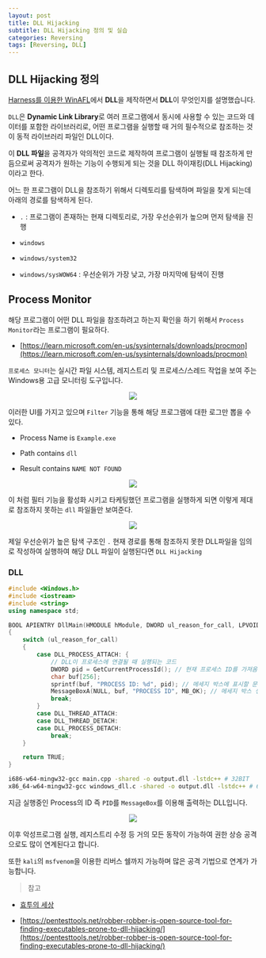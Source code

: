 ```yaml
---
layout: post
title: DLL Hijacking
subtitle: DLL Hijacking 정의 및 실습
categories: Reversing
tags: [Reversing, DLL]
---
```


## DLL Hijacking 정의

[Harness를 이용한 WinAFL](https://peoplstar.github.io/fuzzing/2023/04/11/etc-WinAFL-Harness.html#h-dll)에서 **DLL**을 제작하면서 **DLL**이 무엇인지를 설명했습니다.

`DLL`은 **Dynamic Link Library**로 여러 프로그램에서 동시에 사용할 수 있는 코드와 데이터를 포함한 라이브러리로, 어떤 프로그램을 실행할 때 거의 필수적으로 참조하는 것이 동적 라이브러리 파일인 DLL이다.

이 **DLL 파일**을 공격자가 악의적인 코드로 제작하여 프로그램이 실행될 때 참조하게 만듬으로써 공격자가 원하는 기능이 수행되게 되는 것을 DLL 하이재킹(DLL Hijacking)이라고 한다.

어느 한 프로그램이 DLL을 참조하기 위해서 디렉토리를 탐색하며 파일을 찾게 되는데 아래의 경로를 탐색하게 된다.

* `.` : 프로그램이 존재하는 현재 디렉토리로, 가장 우선순위가 높으며 먼저 탐색을 진행

* `windows`

* `windows/system32`

* `windows/sysWOW64` : 우선순위가 가장 낮고, 가장 마지막에 탐색이 진행

## Process Monitor

해당 프로그램이 어떤 DLL 파일을 참조하려고 하는지 확인을 하기 위해서 `Process Monitor`라는 프로그램이 필요하다.

* [https://learn.microsoft.com/en-us/sysinternals/downloads/procmon](https://learn.microsoft.com/en-us/sysinternals/downloads/procmon)

`프로세스 모니터`는 실시간 파일 시스템, 레지스트리 및 프로세스/스레드 작업을 보여 주는 Windows용 고급 모니터링 도구입니다.

<p align="center">
<img src ="https://user-images.githubusercontent.com/78135526/232651404-029ed308-d364-480d-9c0a-e07727851f5a.png">
</p>

이러한 UI를 가지고 있으며 `Filter` 기능을 통해 해당 프로그램에 대한 로그만 뽑을 수 있다.

* Process Name is `Example.exe`

* Path contains `dll`

* Result contains `NAME NOT FOUND`

<p align="center">
<img src ="https://user-images.githubusercontent.com/78135526/232651737-dcd5f864-c94a-437a-a7a4-d3c4ddab4367.png">
</p>

이 처럼 필터 기능을 활성화 시키고 타케팅했던 프로그램을 실행하게 되면 이렇게 제대로 참조하지 못하는 `dll` 파일들만 보여준다.

<p align="center">
<img src ="https://user-images.githubusercontent.com/78135526/232652394-a973edf8-6202-44f2-93db-796cc4a9f9d7.png">
</p>

제일 우선순위가 높은 탐색 구조인 `.` 현재 경로를 통해 참조하지 못한 DLL파일을 임의로 작성하여 실행하여 해당 DLL 파일이 실행된다면 `DLL Hijacking`

### DLL

```cpp
#include <Windows.h>
#include <iostream>
#include <string>
using namespace std;

BOOL APIENTRY DllMain(HMODULE hModule, DWORD ul_reason_for_call, LPVOID lpReserved)
{
    switch (ul_reason_for_call)
    {
        case DLL_PROCESS_ATTACH: {
            // DLL이 프로세스에 연결될 때 실행되는 코드
            DWORD pid = GetCurrentProcessId(); // 현재 프로세스 ID를 가져옴
            char buf[256];
            sprintf(buf, "PROCESS ID: %d", pid); // 메세지 박스에 표시할 문자열 생성
            MessageBoxA(NULL, buf, "PROCESS ID", MB_OK); // 메세지 박스 생성
            break;
        }
        case DLL_THREAD_ATTACH:
        case DLL_THREAD_DETACH:
        case DLL_PROCESS_DETACH:
            break;
    }

    return TRUE;
}
```

```bash
i686-w64-mingw32-gcc main.cpp -shared -o output.dll -lstdc++ # 32BIT
x86_64-w64-mingw32-gcc windows_dll.c -shared -o output.dll -lstdc++ # 64BIT
```
지금 실행중인 Process의 ID 즉 `PID`를 `MessageBox`를 이용해 출력하는 DLL입니다.

<p align="center">
<img src ="https://user-images.githubusercontent.com/78135526/232793023-924c0484-cf0e-4b62-b1ea-c043ab021eb1.png">
</p>

이후 악성프로그램 실행, 레지스트리 수정 등 거의 모든 동작이 가능하여 권한 상승 공격으로도 많이 연계된다고 합니다.

또한 `kali`의 `msfvenom`을 이용한 리버스 쉘까지 가능하며 많은 공격 기법으로 연계가 가능합니다.

> 참고

* [효투의 세상](https://hyotwo.tistory.com/168)

* [https://pentesttools.net/robber-robber-is-open-source-tool-for-finding-executables-prone-to-dll-hijacking/](https://pentesttools.net/robber-robber-is-open-source-tool-for-finding-executables-prone-to-dll-hijacking/)
